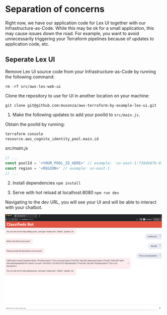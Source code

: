 # Separation of concerns

Right now, we have our application code for Lex UI together with our Infrastructure-as-Code. While this may be ok for a small application, this may cause issues down the road. For example, you want to avoid unnecessarily triggering your Terraform pipelines because of updates to application code, etc.

## Seperate Lex UI

Remove Lex UI source code from your Infrastructure-as-Code by running the following command:

```shell
rm -rf src/aws-lex-web-ui
```

Clone the repository to use for UI in another location on your machine:

```shell
git clone git@github.com:musonza/aws-terraform-by-example-lex-ui.git
```

1. Make the following updates to add your poolId to `src/main.js`.

Obtain the poolId by running:

```shell
terraform console
resource.aws_cognito_identity_pool.main.id
```

_src/main.js_

```js
// ...
const poolId = '<YOUR_POOL_ID_HERE>' // example: 'us-east-1:738de87b-0fac-4460-bba5-47c2a3467ff6'
const region = '<REGION>' // example: us-east-1
// ...
```

2. Install dependencies `npm install`

3. Serve with hot reload at localhost:8080 `npm run dev`

Navigating to the dev URL, you will see your UI and will be able to interact with your chatbot.

![lex ui](../images/separate-lex-ui.png)
